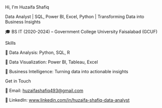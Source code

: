 Hi, I'm Huzaifa Shafiq

Data Analyst | SQL, Power BI, Excel, Python | Transforming Data into Business Insights


🎓 BS IT (2020-2024) – Government College University Faisalabad (GCUF)

Skills

🔹 Data Analysis: Python, SQL, R

🔹 Data Visualization: Power BI, Tableau, Excel

🔹 Business Intelligence: Turning data into actionable insights

Get in Touch

📧 Email: huzaifashafiq493@gmail.com

🔗 LinkedIn: www.linkedin.com/in/huzaifa-shafiq-data-analyst
